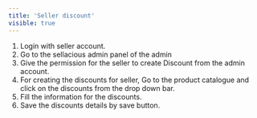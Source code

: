```yaml
---
title: 'Seller discount'
visible: true
---
```


1. Login with seller account.
2. Go to the sellacious admin panel of the admin
3. Give the permission for the seller to create Discount from the admin account.
4. For creating the discounts for seller, Go to the product catalogue and click on the discounts from the drop down bar.
5. Fill the information for the discounts.
6. Save the discounts details by save button.